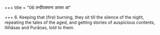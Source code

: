 +++
title = "06 तन्दीपयमाना आसत आ"

+++
6. Keeping that (fire) burning, they sit till the silence of the night, repeating the tales of the aged, and getting stories of auspicious contents, Itihāsas and Purāṇas, told to them.
